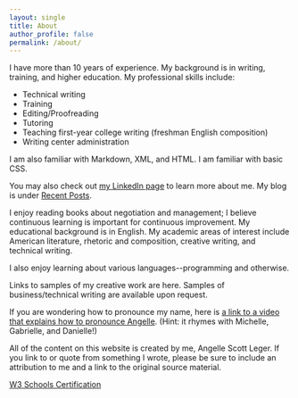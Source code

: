 ```yaml
---
layout: single
title: About
author_profile: false
permalink: /about/
---
```


I have more than 10 years of experience. My background is in writing, training, and higher education. My professional skills include:

- Technical writing
- Training
- Editing/Proofreading
- Tutoring
- Teaching first-year college writing (freshman English composition)
- Writing center administration

I am also familiar with Markdown, XML, and HTML. I am familiar with basic CSS.

You may also check out [my LinkedIn page](https://www.linkedin.com/in/angellescottleger) to learn more about me. My blog is under [Recent Posts](/).

I enjoy reading books about negotiation and management; I believe continuous learning is important for continuous improvement. My educational background is in English. My academic areas of interest include American literature, rhetoric and composition, creative writing, and technical writing.

I also enjoy learning about various languages--programming and otherwise.

Links to samples of my creative work are here. Samples of business/technical writing are available upon request.

If you are wondering how to pronounce my name, here is [a link to a video that explains how to pronounce Angelle](https://www.youtube.com/watch?v=fj_ftgIrYQE). (Hint: it rhymes with Michelle, Gabrielle, and Danielle!)

All of the content on this website is created by me, Angelle Scott Leger. If you link to or quote from something I wrote, please be sure to include an attribution to me and a link to the original source material.

[W3 Schools Certification](https://certification.w3schools.com/w3certified.asp?id=10171507)
